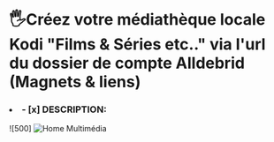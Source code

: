 # 🖐️Créez votre médiathèque locale Kodi "Films & Séries etc.." via l'url du dossier de compte Alldebrid (Magnets & liens)

### <li>- [x] DESCRIPTION: </li>
![500]
![Home Multimédia](https://github.com/victore447/LiensEtMagnetsAlldebridEnMultimedia/assets/48101775/d5bd6362-c8f8-4111-b89e-152aff972fc5)
